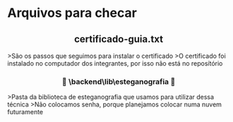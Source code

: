 
# Arquivos para checar

<h2 align="center">certificado-guia.txt</h2> 
>São os passos que seguimos para instalar o certificado
>O certificado foi instalado no computador dos integrantes, por isso não está no reposítório

<h3 align="center">🚧 \backend\lib\esteganografia 🚧</h3>
>Pasta da biblioteca de esteganografia que usamos para utilizar dessa técnica
>Não colocamos senha, porque planejamos colocar numa nuvem futuramente